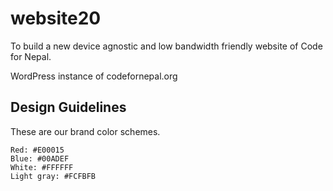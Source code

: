 # website20

To build a new device agnostic and low bandwidth friendly website of Code for Nepal.

WordPress instance of codefornepal.org

## Design Guidelines

These are our brand color schemes.
```
Red: #E00015
Blue: #00ADEF
White: #FFFFFF 
Light gray: #FCFBFB
```


